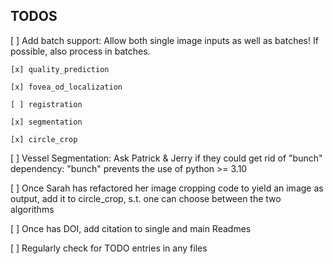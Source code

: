 ## TODOS

[ ] Add batch support:
    Allow both single image inputs as well as batches! If possible, also process in batches.

    [x] quality_prediction

    [x] fovea_od_localization

    [ ] registration

    [x] segmentation

    [x] circle_crop

[ ] Vessel Segmentation: Ask Patrick & Jerry if they could get rid of "bunch" dependency: "bunch" prevents the use of python >= 3.10

[ ] Once Sarah has refactored her image cropping code to yield an image as output, add it to circle_crop, s.t. one can choose between the two algorithms

[ ] Once has DOI, add citation to single and main Readmes

[ ] Regularly check for TODO entries in any files
